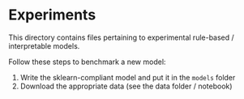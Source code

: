 # Experiments

This directory contains files pertaining to experimental rule-based / interpretable models.

Follow these steps to benchmark a new model:

1. Write the sklearn-compliant model and put it in the `models` folder
2. Download the appropriate data (see the data folder / notebook)
